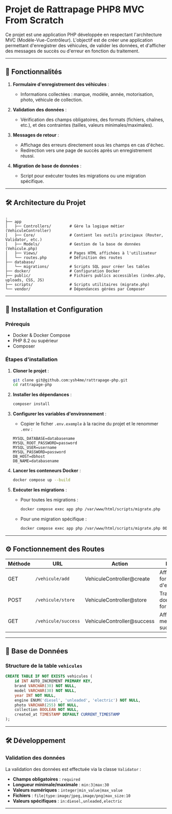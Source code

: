 # Projet de Rattrapage PHP8 MVC From Scratch

Ce projet est une application PHP développée en respectant l'architecture MVC (Modèle-Vue-Contrôleur). L'objectif est de créer une application permettant d'enregistrer des véhicules, de valider les données, et d'afficher des messages de succès ou d'erreur en fonction du traitement.

---

## 📝 Fonctionnalités
1. **Formulaire d'enregistrement des véhicules** : 
   - Informations collectées : marque, modèle, année, motorisation, photo, véhicule de collection.
  
2. **Validation des données** :
   - Vérification des champs obligatoires, des formats (fichiers, chaînes, etc.), et des contraintes (tailles, valeurs minimales/maximales).
  
3. **Messages de retour** :
   - Affichage des erreurs directement sous les champs en cas d'échec.
   - Redirection vers une page de succès après un enregistrement réussi.
  
4. **Migration de base de données** :
   - Script pour exécuter toutes les migrations ou une migration spécifique.

---

## 🛠️ Architecture du Projet
```
.
├── app
│   ├── Controllers/        # Gère la logique métier (VehiculeController)
│   ├── Core/               # Contient les outils principaux (Router, Validator, etc.)
│   ├── Models/             # Gestion de la base de données (Vehicule.php)
│   ├── Views/              # Pages HTML affichées à l'utilisateur
│   └── routes.php          # Définition des routes
├── database/
│   └── migrations/         # Scripts SQL pour créer les tables
├── docker/                 # Configuration Docker
├── public/                 # Fichiers publics accessibles (index.php, uploads, CSS, JS)
├── scripts/                # Scripts utilitaires (migrate.php)
└── vendor/                 # Dépendances gérées par Composer
```

---

## 🚀 Installation et Configuration

### Prérequis
- Docker & Docker Compose
- PHP 8.2 ou supérieur
- Composer

### Étapes d'installation
1. **Cloner le projet** :
   ```bash
   git clone git@github.com:ysh4me/rattrapage-php.git
   cd rattrapage-php
   ```

2. **Installer les dépendances** :
   ```bash
   composer install
   ```

3. **Configurer les variables d'environnement** :
   - Copier le ficher `.env.exemple` à la racine du projet et le renommer `.env` :
    ```
    MYSQL_DATABASE=databasename
    MYSQL_ROOT_PASSWORD=password
    MYSQL_USER=username
    MYSQL_PASSWORD=password
    DB_HOST=dbhost
    DB_NAME=databasename
    ```

4. **Lancer les conteneurs Docker** :
   ```bash
   docker compose up --build
   ```

5. **Exécuter les migrations** :
   - Pour toutes les migrations :
     ```bash
     docker compose exec app php /var/www/html/scripts/migrate.php
     ```
   - Pour une migration spécifique :
     ```bash
     docker compose exec app php /var/www/html/scripts/migrate.php 0001_vehicules.sql
     ```

---

## ⚙️ Fonctionnement des Routes

| Méthode | URL                  | Action                        | Description                                 |
|---------|----------------------|-------------------------------|---------------------------------------------|
| GET     | `/vehicule/add`      | VehiculeController@create     | Affiche le formulaire d'enregistrement      |
| POST    | `/vehicule/store`    | VehiculeController@store      | Traite les données du formulaire            |
| GET     | `/vehicule/success`  | VehiculeController@success    | Affiche un message de succès                |

---

## 📂 Base de Données

### Structure de la table `vehicules`
```sql
CREATE TABLE IF NOT EXISTS vehicules (
    id INT AUTO_INCREMENT PRIMARY KEY,
    brand VARCHAR(30) NOT NULL,
    model VARCHAR(30) NOT NULL,
    year INT NOT NULL,
    engine ENUM('diesel', 'unleaded', 'electric') NOT NULL,
    photo VARCHAR(255) NOT NULL,
    collection BOOLEAN NOT NULL,
    created_at TIMESTAMP DEFAULT CURRENT_TIMESTAMP
);
```

---

## 🛠️ Développement

### Validation des données
La validation des données est effectuée via la classe `Validator` :
- **Champs obligatoires** : `required`
- **Longueur minimale/maximale** : `min:3|max:30`
- **Valeurs numériques** : `integer|min_value|max_value`
- **Fichiers** : `file|type:image/jpeg,image/png|max_size:10`
- **Valeurs spécifiques** : `in:diesel,unleaded,electric`

---
